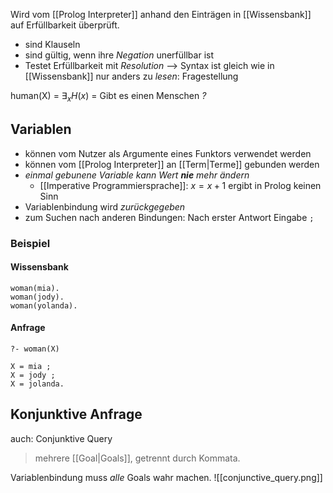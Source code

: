 Wird vom [[Prolog Interpreter]] anhand den Einträgen in [[Wissensbank]] auf Erfüllbarkeit überprüft.

- sind Klauseln
- sind gültig, wenn ihre _Negation_ unerfüllbar ist
- Testet Erfüllbarkeit mit _Resolution_
--> Syntax ist gleich wie in [[Wissensbank]] 
nur anders zu _lesen_: Fragestellung

human(X) = $\exists_{x}H(x)$ = Gibt es einen Menschen _?_ 
## Variablen
- können vom Nutzer als Argumente eines Funktors verwendet werden
- können vom [[Prolog Interpreter]] an [[Term|Terme]] gebunden werden
- _einmal gebunene Variable kann Wert **nie**  mehr ändern_
	- [[Imperative Programmiersprache]]: $x = x + 1$ ergibt in Prolog keinen Sinn
- Variablenbindung wird _zurückgegeben_
- zum Suchen nach anderen Bindungen: 
	Nach erster Antwort Eingabe `;`

### Beispiel
#### Wissensbank
```
woman(mia).
woman(jody).
woman(yolanda).
```

#### Anfrage
```
?- woman(X)

X = mia ;
X = jody ;
X = jolanda.
```

## Konjunktive Anfrage
auch: Conjunktive Query

> mehrere [[Goal|Goals]], getrennt durch Kommata.

Variablenbindung muss _alle_ Goals wahr machen.
![[conjunctive_query.png]]